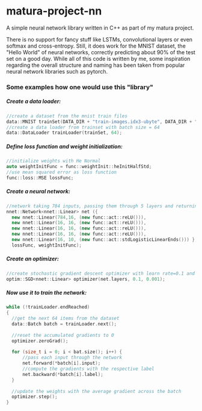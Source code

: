 # matura-project-nn
A simple neural network library written in C++ as part of my matura project.

There is no support for fancy stuff like LSTMs, convolutional layers or even softmax and cross-entropy. Still, it does work for the MNIST dataset, the "Hello World" of neural networks, correctly predicting about 90% of the test set on a good day.
While all of this code is written by me, some inspiration regarding the overall structure and naming has been taken from popular neural network libraries such as pytorch.

### Some examples how one would use this "library"<br/>
##### Create a data loader:
```cpp
//create a dataset from the mnist train files
data::MNIST trainSet(DATA_DIR + "train-images.idx3-ubyte", DATA_DIR + "train-labels.idx1-ubyte");
//create a data loader from trainset with batch size = 64
data::DataLoader trainLoader(trainSet, 64);
```
 
##### Define loss function and weight initialization:
```cpp
//initialize weights with He Normal
auto weightInitFunc = func::weightInit::heInitHalfStd;
//use mean squared error as loss function
func::loss::MSE lossFunc;
```

##### Create a neural network:
```cpp
//network taking 784 inputs, passing them through 5 layers and returning 10 outputs
nnet::Network<nnet::Linear> net ({ 
  new nnet::Linear(784,16, (new func::act::reLU())),
  new nnet::Linear(16, 16, (new func::act::reLU())),
  new nnet::Linear(16, 16, (new func::act::reLU())),
  new nnet::Linear(16, 16, (new func::act::reLU())),
  new nnet::Linear(16, 10, (new func::act::stdLogisticLinearEnds())) }, 
  lossFunc, weightInitFunc);
```

##### Create an optimizer:
```cpp
//create stochastic gradient descent optimizer with learn rate=0.1 and learn rate decay speed=0.001
optim::SGD<nnet::Linear> optimizer(net.layers, 0.1, 0.001);
```

##### Now use it to train the network:
```cpp
while (!trainLoader.endReached) 
{
  //get the next 64 items from the dataset
  data::Batch batch = trainLoader.next();
  
  //reset the accumulated gradients to 0
  optimizer.zeroGrad();
  
  for (size_t i = 0; i < bat.size(); i++) {
      //pass each input through the network
      net.forward(*batch[i].input);
      //compute the gradients with the respective label
      net.backward(*batch[i].label);
  }
  
  //update the weights with the average gradient across the batch
  optimizer.step();
}
```
